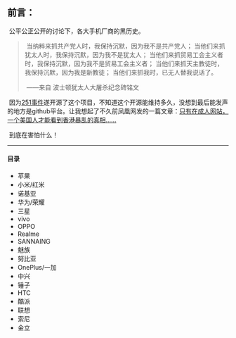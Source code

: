 ## 前言：

​        公平公正公开的讨论下，各大手机厂商的黑历史。

> ​        当纳粹来抓共产党人时，我保持沉默，因为我不是共产党人； 当他们来抓犹太人时，我保持沉默，因为我不是犹太人； 当他们来抓贸易工会主义者时，我保持沉默，因为我不是贸易工会主义者； 当他们来抓天主教徒时，我保持沉默，因为我是新教徒； 当他们来抓我时，已无人替我说话了。 
>
> ​														——来自 波士顿犹太人大屠杀纪念碑铭文

​        因为[251事件](https://www.thepaper.cn/newsDetail_forward_5124161)遂开源了这个项目，不知道这个开源能维持多久，没想到最后能发声的地方是github平台。让我想起了不久前凤凰网发的一篇文章：[只有在成人网站，一个美国人才能看到香港暴乱的真相……](http://tech.ifeng.com/c/7rdDGs69iYy )

​        到底在害怕什么！

------

#### <a name="目录">**目录**</a>

- 苹果
- 小米/红米
- 诺基亚
- 华为/荣耀
- 三星
- vivo
- OPPO
- Realme
- SANNAING
- 魅族
- 努比亚
- OnePlus/一加
- 中兴
- 锤子
- HTC
- 酷派
- 联想
- 索尼
- 金立